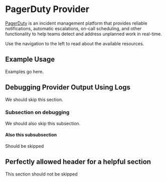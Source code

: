 # PagerDuty Provider

[PagerDuty](https://www.pagerduty.com/) is an incident management platform that provides reliable notifications, automatic escalations, on-call scheduling, and other functionality to help teams detect and address unplanned work in real-time.

Use the navigation to the left to read about the available resources.

## Example Usage

Examples go here.

## Debugging Provider Output Using Logs

We should skip this section.

### Subsection on debugging

We should also skip this subsection.

#### Also this subsubsection
Should be skipped 

## Perfectly allowed header for a helpful section

This section should not be skipped
